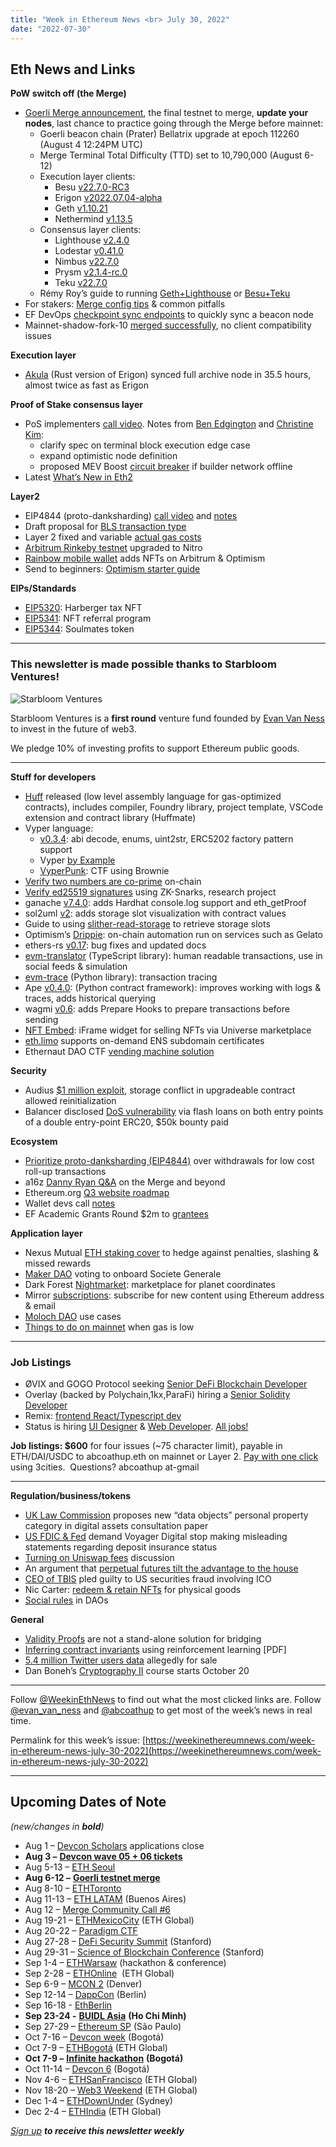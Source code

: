 ```yaml
---
title: "Week in Ethereum News <br> July 30, 2022"
date: "2022-07-30"
---
```


## **Eth News and Links**

**PoW switch off (the Merge)**

- [Goerli Merge announcement](https://blog.ethereum.org/2022/07/27/goerli-prater-merge-announcement/), the final testnet to merge, **update your nodes**, last chance to practice going through the Merge before mainnet:
    - Goerli beacon chain (Prater) Bellatrix upgrade at epoch 112260 (August 4 12:24PM UTC)
    - Merge Terminal Total Difficulty (TTD) set to 10,790,000 (August 6-12)
    - Execution layer clients:
        - Besu [v22.7.0-RC3](https://github.com/hyperledger/besu/releases/tag/22.7.0-RC3)
        - Erigon [v2022.07.04-alpha](https://github.com/ledgerwatch/erigon/releases/tag/v2022.07.04)
        - Geth [v1.10.21](https://github.com/ethereum/go-ethereum/releases/tag/v1.10.21)
        - Nethermind [v1.13.5](https://github.com/NethermindEth/nethermind/releases/tag/1.13.5)
    - Consensus layer clients:
        - Lighthouse [v2.4.0](https://github.com/sigp/lighthouse/releases/tag/v2.4.0)
        - Lodestar [v0.41.0](https://github.com/ChainSafe/lodestar/releases/tag/v0.41.0)
        - Nimbus [v22.7.0](https://github.com/status-im/nimbus-eth2/releases/v22.7.0)
        - Prysm [v2.1.4-rc.0](https://github.com/prysmaticlabs/prysm/releases/tag/v2.1.4-rc.0)
        - Teku [v22.7.0](https://github.com/ConsenSys/teku/releases/tag/22.7.0)
    - Rémy Roy’s guide to running [Geth+Lighthouse](https://github.com/remyroy/ethstaker/blob/main/merge-goerli-prater.md) or [Besu+Teku](https://github.com/remyroy/ethstaker/blob/main/merge-goerli-prater-alt.md)
- For stakers: [Merge config tips](https://notes.ethereum.org/@launchpad/merge-configuration-checklist) & common pitfalls
- EF DevOps [checkpoint sync endpoints](https://notes.ethereum.org/@launchpad/checkpoint-sync#EF-DevOps-Endpoints) to quickly sync a beacon node
- Mainnet-shadow-fork-10 [merged successfully](https://twitter.com/abcoathup/status/1552394627998969856), no client compatibility issues

**Execution layer**

- [Akula](https://twitter.com/PaoloRebuffo/status/1550874921496100868) (Rust version of Erigon) synced full archive node in 35.5 hours, almost twice as fast as Erigon

**Proof of Stake consensus layer**

- PoS implementers [call video](https://www.youtube.com/watch?v=XDfNg8mdC10&t=543s). Notes from [Ben Edgington](https://hackmd.io/@benjaminion/BJjamMl69) and [Christine Kim](https://docsend.com/view/5jpzhe3z8x2w2mjz):
    - clarify spec on terminal block execution edge case
    - expand optimistic node definition
    - proposed MEV Boost [circuit breaker](https://hackmd.io/@ralexstokes/BJn9N6Thc) if builder network offline
- Latest [What’s New in Eth2](https://hackmd.io/@benjaminion/eth2_news/https%3A%2F%2Fhackmd.io%2F%40benjaminion%2Fwnie2_220729)

**Layer2**

- EIP4844 (proto-danksharding) [call video](https://www.youtube.com/watch?v=t8B7NBRPBfg) and [notes](https://docs.google.com/document/d/1KgKZnb5P07rdLBb_nRCaXhzG_4PBoZXtFQNzKO2mrvc/edit#)
- Draft proposal for [BLS transaction type](https://research.arbitrum.io/t/draft-for-bls-transaction-type-erc/117)
- Layer 2 fixed and variable [actual gas costs](https://twitter.com/sanjaypshah/status/1552679502018478084)
- [Arbitrum Rinkeby testnet](https://twitter.com/arbitrum/status/1552759659139944453) upgraded to Nitro
- [Rainbow mobile wallet](https://twitter.com/rainbowdotme/status/1551978336359890944) adds NFTs on Arbitrum & Optimism
- Send to beginners: [Optimism starter guide](https://app.optimism.io/get-started)

**EIPs/Standards**

- [EIP5320](https://github.com/ethereum/EIPs/pull/5320/files): Harberger tax NFT
- [EIP5341](https://github.com/ethereum/EIPs/pull/5341/files): NFT referral program
- [EIP5344](https://github.com/ethereum/EIPs/pull/5344/files): Soulmates token 

* * *

### **This newsletter is made possible thanks to Starbloom Ventures!**

![Starbloom Ventures](https://weekinethereumnews.com/wp-content/uploads/2021/11/Screenshot-from-2021-11-19-15-25-51.png)

[](https://substackcdn.com/image/fetch/f_auto,q_auto:good,fl_progressive:steep/https%3A%2F%2Fbucketeer-e05bbc84-baa3-437e-9518-adb32be77984.s3.amazonaws.com%2Fpublic%2Fimages%2Ffe86a654-d6dc-42fd-b6c0-0153c15a6788_613x313.png)

Starbloom Ventures is a **first round** venture fund founded by [Evan Van Ness](https://twitter.com/evan_van_ness) to invest in the future of web3. 

We pledge 10% of investing profits to support Ethereum public goods.

* * *

**Stuff for developers**

- [Huff](https://twitter.com/huff_language/status/1552368251186716673) released (low level assembly language for gas-optimized contracts), includes compiler, Foundry library, project template, VSCode extension and contract library (Huffmate)
- Vyper language:
    - [v0.3.4](https://github.com/vyperlang/vyper/releases/tag/v0.3.4/): abi decode, enums, uint2str, ERC5202 factory pattern support
    - Vyper [by Example](https://vyper-by-example.org/)
    - [VyperPunk](https://github.com/SupremacyTeam/VyperPunk#readme): CTF using Brownie
- [Verify two numbers are co-prime](https://github.com/hrkrshnn/notes/blob/main/2022/verify-coprime.org) on-chain
- [Verify ed25519 signatures](https://ethresear.ch/t/verify-ed25519-signatures-cheaply-on-eth-using-zk-snarks/13139) using ZK-Snarks, research project
- ganache [v7.4.0](https://github.com/trufflesuite/ganache/releases/tag/v7.4.0): adds Hardhat console.log support and eth\_getProof
- sol2uml [v2](https://twitter.com/naddison/status/1553048037085564929): adds storage slot visualization with contract values
- Guide to using [slither-read-storage](https://blog.trailofbits.com/2022/07/28/shedding-smart-contract-storage-with-slither/) to retrieve storage slots
- Optimism’s [Drippie](https://dev.optimism.io/drippie-how-optimism-automates-ethereum/): on-chain automation run on services such as Gelato
- ethers-rs [v0.17](https://twitter.com/gakonst/status/1552822989162364928): bug fixes and updated docs
- [evm-translator](https://twitter.com/BrennerSpear/status/1552091025887281152) (TypeScript library): human readable transactions, use in social feeds & simulation 
- [evm-trace](https://banteg.mirror.xyz/3dbuIlaHh30IPITWzfT1MFfSg6fxSssMqJ7TcjaWecM) (Python library): transaction tracing
- Ape [v0.4.0](https://github.com/ApeWorX/ape/releases/tag/v0.4.0): (Python contract framework): improves working with logs & traces, adds historical querying
- wagmi [v0.6](https://twitter.com/wagmi_sh/status/1552056222232104960): adds Prepare Hooks to prepare transactions before sending 
- [NFT Embed](https://twitter.com/nftembed/status/1552292725902516229?s=12&t=Ts8-LTlRJrjvz7H46njjAA): iFrame widget for selling NFTs via Universe marketplace
- [eth.limo](https://twitter.com/eth_limo/status/1551658332611649536) supports on-demand ENS subdomain certificates
- Ethernaut DAO CTF [vending machine solution](https://stermi.medium.com/ethernautdao-ctf-vending-machine-solution-b30a74ba4a0f)

**Security**

- Audius [$1 million exploit](https://blog.audius.co/article/audius-governance-takeover-post-mortem-7-23-22), storage conflict in upgradeable contract allowed reinitialization
- Balancer disclosed [DoS vulnerability](https://medium.com/immunefi/balancer-dos-bugfix-review-8a8ba5d971bf) via flash loans on both entry points of a double entry-point ERC20, $50k bounty paid

**Ecosystem**

- [Prioritize proto-danksharding (EIP4844)](https://twitter.com/kaiynne/status/1552726269980479488) over withdrawals for low cost roll-up transactions 
- a16z [Danny Ryan Q&A](https://future.com/what-the-merge-means-for-ethereum-with-danny-ryan/) on the Merge and beyond
- Ethereum.org [Q3 website roadmap](https://github.com/ethereum/ethereum-org-website/issues/7166)
- Wallet devs call [notes](https://twitter.com/_SamWilsn_/status/1553139331195346950) 
- EF Academic Grants Round $2m to [grantees](https://blog.ethereum.org/2022/07/29/academic-grants-grantee-announce/)

**Application layer**

- Nexus Mutual [ETH staking cover](https://medium.com/nexus-mutual/announcing-eth2-staking-cover-comprehensive-protection-against-slashing-b98b64e0c0fd) to hedge against penalties, slashing & missed rewards
- [Maker DAO](https://twitter.com/MakerDAO/status/1553061778363453443) voting to onboard Societe Generale
- Dark Forest [Nightmarket](https://blog.zkga.me/nightmarket): marketplace for planet coordinates
- Mirror [subscriptions](https://dev.mirror.xyz/Jn62zF5n62BfowdaFgm3uIx3Fgp2vIR7b-HTSxKVXqk): subscribe for new content using Ethereum address & email
- [Moloch DAO](https://daohaus.mirror.xyz/9zJrqvsPGwwqrz89Eea6RdsBd8ba9ZG0oCjY05_BXsY) use cases
- [Things to do on mainnet](https://twitter.com/evan_van_ness/status/1552077868536107008) when gas is low

* * *

### **Job Listings**

- ØVIX and GOGO Protocol seeking [Senior DeFi Blockchain Developer](https://bit.ly/3zc7N4o)
- Overlay (backed by Polychain,1kx,ParaFi) hiring a [Senior Solidity Developer](https://www.notion.so/Overlay-Senior-Solidity-Dev-38c9130a01a844b39ef1bb81f82aae16)
- Remix: [frontend React/Typescript dev](https://jobs.lever.co/ethereumfoundation/2c293808-48ed-4994-b0e0-14a8986e6ff3)
- Status is hiring [UI Designer](https://grnh.se/8c816d6b1us) & [Web Developer](https://grnh.se/d64808fa1us). [All jobs!](https://jobs.status.im/)

**Job listings: $600** for four issues (~75 character limit), payable in ETH/DAI/USDC to abcoathup.eth on mainnet or Layer 2. [Pay with one click](https://3cities.xyz/#/pay?c=H4sIAHqco2IAAyXOMU6EQBSA4atMqVbAgGjJuqzGmI3JrrHcDMODnQAz5L03ERsTLey9gtJop8bGUk-xt5HE4m-__A_vPbreEZRZjQAdWH58ZZeVJQLR7iAYQglFKeNYVipJ0mQR5EWYSpCRnB_F4fEijZPopJqFz5v-Z9xg3_-O1jHsTq8BGmGsyHkLCL4TS7ghce4KcWGIja1F5XDKozBEHkjs3aWJ0FuFSjOgaE1neP-jdbXRqs2IgNdGN4AvV6v5t-qct5zRzNRL3xWAZzCsGCf3LRgiqWV8GASfxKgY6ttLhGq6sBro_otdA_afygfdejLO0tM4qes_d-LI2xABAAA) using 3cities.  Questions? abcoathup at-gmail

* * *

**Regulation/business/tokens**

- [UK Law Commission](https://twitter.com/craigwarmke/status/1552660043149053952) proposes new “data objects” personal property category in digital assets consultation paper
- [US FDIC & Fed](https://www.federalreserve.gov/newsevents/pressreleases/bcreg20220728a.htm) demand Voyager Digital stop making misleading statements regarding deposit insurance status
- [Turning on Uniswap fees](https://gov.uniswap.org/t/fee-switch-design-space-next-steps/17132) discussion
- An argument that [perpetual futures tilt the advantage to the house](https://efalken.substack.com/p/perp-funding-rate-fraud)
- [CEO of TBIS](https://www.justice.gov/opa/pr/ceo-titanium-blockchain-pleads-guilty-21-million-cryptocurrency-fraud-scheme) pled guilty to US securities fraud involving ICO
- Nic Carter: [redeem & retain NFTs](https://medium.com/@nic__carter/redeem-and-retain-nfts-are-the-future-of-luxury-goods-760f00dbce23) for physical goods
- [Social rules](https://alisha.mirror.xyz/BIymDSUSm_Di9kS1MafI4ct7IWXPd1LVlgYM2C9A-qc) in DAOs

**General**

- [Validity Proofs](https://blog.connext.network/validity-proofs-are-not-effective-for-bridging-blockchains-85b5e3b22a35) are not a stand-alone solution for bridging
- [Inferring contract invariants](https://junrui-liu.github.io/pdfs/cider.pdf) using reinforcement learning \[PDF\]
- [5.4 million Twitter users data](https://restoreprivacy.com/twitter-vulnerability-exposes-5-million-accounts/) allegedly for sale
- Dan Boneh’s [Cryptography II](https://www.coursera.org/learn/crypto2) course starts October 20

* * *

Follow [@WeekinEthNews](https://twitter.com/WeekInEthNews) to find out what the most clicked links are. Follow [@evan\_van\_ness](https://twitter.com/evan_van_ness) and [@abcoathup](https://twitter.com/abcoathup) to get most of the week’s news in real time.

Permalink for this week’s issue: [https://weekinethereumnews.com/week-in-ethereum-news-july-30-2022](https://weekinethereumnews.com/week-in-ethereum-news-july-30-2022)

* * *

## **Upcoming Dates of Note**

_(new/changes in_ **_bold_**_)_

- Aug 1 – [Devcon Scholars](https://scholars.paperform.co/) applications close
- **Aug 3 –** [**Devcon wave 05 + 06 tickets**](https://devcon.org/en/tickets/)
- Aug 5-13 – [ETH Seoul](https://2022.ethseoul.org/)
- **Aug 6-12 –** [**Goerli testnet merge**](https://blog.ethereum.org/2022/07/27/goerli-prater-merge-announcement/)
- Aug 8-10 – [ETHToronto](https://www.ethtoronto.ca/)
- Aug 11-13 – [ETH LATAM](https://ethlatam.org/) (Buenos Aires)
- Aug 12 – [Merge Community Call #6](https://github.com/ethereum/pm/issues/580)
- Aug 19-21 – [ETHMexicoCity](https://mexico.ethglobal.com/) (ETH Global)
- Aug 20-22 – [Paradigm CTF](https://ctf.paradigm.xyz/)
- Aug 27-28 – [DeFi Security Summit](https://defisecuritysummit.org/) (Stanford)
- Aug 29-31 – [Science of Blockchain Conference](https://cbr.stanford.edu/sbc22/) (Stanford)
- Sep 1-4 – [ETHWarsaw](https://ethwarsaw.dev/) (hackathon & conference)
- Sep 2-28 – [ETHOnline](https://online.ethglobal.com/')  (ETH Global)
- Sep 6-9 – [MCON 2](https://www.mcon.fun/) (Denver)
- Sep 12-14 – [DappCon](https://www.dappcon.io/) (Berlin)
- Sep 16-18 - [EthBerlin](https://ethberlin.ooo/)
- **Sep 23-24 -** [**BUIDL Asia**](https://www.buidl.asia/vietnam) **(Ho Chi Minh)**
- Sep 27-29 – [Ethereum SP](https://www.ethereumbrasil.com/#next) (São Paulo)
- Oct 7-16 – [Devcon week](https://devcon.org/en/devcon-week/) (Bogotá)
- Oct 7-9 – [ETHBogotá](https://bogota.ethglobal.com/) (ETH Global)
- **Oct 7-9 –** [**Infinite hackathon**](https://infinite-hackathons.eth.limo/) **(Bogotá)**
- Oct 11-14 – [Devcon 6](https://blog.ethereum.org/2022/02/18/colombia-in-2022-redux/) (Bogotá)
- Nov 4-6 – [ETHSanFrancisco](https://sf.ethglobal.com/) (ETH Global)
- Nov 18-20 – [Web3 Weekend](https://web3weekend.ethglobal.com/) (ETH Global)
- Dec 1-4 – [ETHDownUnder](https://ethdownunder.com/) (Sydney)
- Dec 2-4 – [ETHIndia](https://ethindia.co/) (ETH Global)

[_Sign up_](https://weekinethereum.substack.com/subscribe#about) **_to receive this newsletter weekly_**
